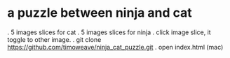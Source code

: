 # a puzzle between ninja and cat

. 5 images slices for cat
. 5 images slices for ninja
. click image slice, it toggle to other image.
. git clone https://github.com/timoweave/ninja_cat_puzzle.git
. open index.html (mac)

